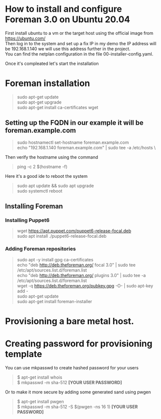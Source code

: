 # How to install and configure Foreman 3.0 on Ubuntu 20.04

First install ubuntu to a vm or the target host using the official image from https://ubuntu.com/ \
Then log in to the system and set up a fix IP in my demo the IP address will be 192.168.1.140 we will use this address further in the project. \
You can find the netplan configuration in the file 00-installer-config.yaml. 

Once it's compleated let's start the installation 
# Foreman installation
>sudo apt-get update \
>sudo apt-get upgrade \
>sudo apt-get install ca-certificates wget

## Setting up the FQDN in our example it will be foreman.example.com
>sudo hostnamectl set-hostname foreman.example.com \
>echo "192.168.1.140 foreman.example.com" | sudo tee -a /etc/hosts \

Then verify the hostname using the command

> ping -c 2 $(hostname -f)

Here it's a good ide to reboot the system 

>sudo apt update && sudo apt upgrade \
>sudo systemctl reboot

## Installing Foreman

### Installing Puppet6 

>wget https://apt.puppet.com/puppet6-release-focal.deb \
>sudo apt install ./puppet6-release-focal.deb

### Adding Foreman repositories

>sudo apt -y install gpg ca-certificates \
>echo "deb http://deb.theforeman.org/ focal 3.0" | sudo tee /etc/apt/sources.list.d/foreman.list \
>echo "deb http://deb.theforeman.org/ plugins 3.0" | sudo tee -a /etc/apt/sources.list.d/foreman.list \
>wget -q https://deb.theforeman.org/pubkey.gpg -O- | sudo apt-key add - \
>sudo apt-get update \
>sudo apt-get install foreman-installer

# Provisioning a bare metal host.
# Creating password for provisioning template
You can use mkpasswd to create hashed password for your users
>$ apt-get install whois \
>$ mkpasswd -m sha-512 __[YOUR USER PASSWORD]__ 

Or to make it more secure by adding some generated sand using pwgen
>$ apt-get install pwgen \
>$ mkpasswd -m sha-512 -S $(pwgen -ns 16 1) __[YOUR USER PASSWORD]__
